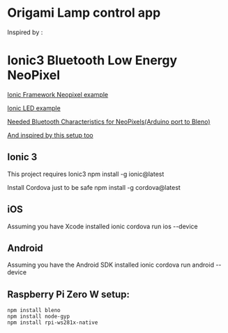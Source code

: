 # Origami Lamp control app

Inspired by :
# Ionic3 Bluetooth Low Energy NeoPixel

[Ionic Framework Neopixel example](https://github.com/don/ionic-ble-examples/tree/master/neopixel)

[Ionic LED example](https://github.com/don/ionic-ble-examples/blob/master/arduino/LED/LED.ino)

[Needed Bluetooth Characteristics for NeoPixels(Arduino port to Bleno)](https://github.com/MakeBluetooth/ble-neopixel/blob/master/arduino/BLE_NeoPixel/BLE_NeoPixel.ino)

[And inspired by this setup too](https://github.com/jdj333/node-ionic-bluetooth)

## Ionic 3

This project requires Ionic3
    npm install -g ionic@latest

Install Cordova just to be safe
    npm install -g cordova@latest


## iOS

Assuming you have Xcode installed
    ionic cordova run ios --device


## Android

Assuming you have the Android SDK installed
    ionic cordova run android --device

## Raspberry Pi Zero W setup:
    npm install bleno
    npm install node-gyp
    npm install rpi-ws281x-native


